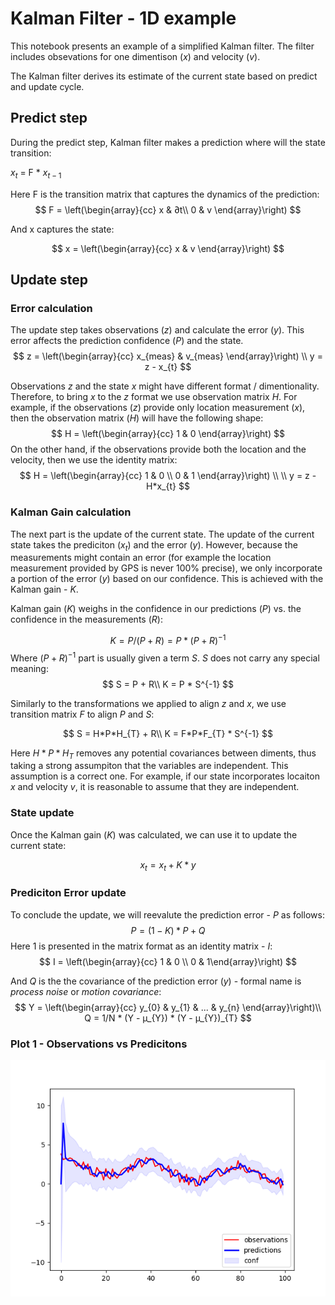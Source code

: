 # Kalman Filter - 1D example

This notebook presents an example of a simplified Kalman filter. The filter includes obsevations for one dimentison $(x)$ and velocity $(v)$.

The Kalman filter derives its estimate of the current state based on predict and update cycle. 

## Predict step

During the predict step, Kalman filter makes a prediction where will the state transition:

$x_{t}$ = F * $x_{t-1}$

Here F is the transition matrix that captures the dynamics of the prediction:
$$
F = \left(\begin{array}{cc} 
x & ∂t\\ 
0 & v
\end{array}\right)
$$

And x captures the state:

$$
x = \left(\begin{array}{cc}
x & v
\end{array}\right)
$$

## Update step


### Error calculation

The update step takes observations $(z)$ and calculate the error $(y)$. This error affects the prediction confidence $(P)$ and the state.
$$
z = \left(\begin{array}{cc} 
x_{meas} & v_{meas}
\end{array}\right) \\
y = z - x_{t}
$$

Observations $z$ and the state $x$ might have different format / dimentionality. Therefore, to bring $x$ to the $z$ format we use observation matrix $H$. For example, if the observations $(z)$ provide only location measurement $(x$), then the observation matrix $(H)$ will have the following shape: 
$$
H = \left(\begin{array}{cc} 
1 & 0
\end{array}\right)
$$
On the other hand, if the observations provide both the location and the velocity, then we use the identity matrix: 
$$
H = \left(\begin{array}{cc} 
1 & 0 \\ 0 & 1 
\end{array}\right) \\
\\
y = z - H*x_{t}
$$

### Kalman Gain calculation

The next part is the update of the current state. The update of the current state takes the prediciton $(x_{t})$ and the error $(y)$. However, because the measurements might contain an error (for example the location measurement provided by GPS is never 100% precise), we only incorporate a portion of the error $(y)$ based on our confidence. This is achieved with the Kalman gain - $K$.

Kalman gain $(K)$ weighs in the confidence in our predictions $(P)$ vs. the confidence in the measurements $(R)$:

$$
K = P / (P + R) = P * (P + R)^{-1}
$$
Where $(P + R)^{-1}$ part is usually given a term $S$. $S$ does not carry any special meaning:
$$
S = P + R\\
K = P * S^{-1}
$$

Similarly to the transformations we applied to align $z$ and $x$, we use transition matrix $F$ to align $P$ and $S$:

$$
S = H*P*H_{T} + R\\
K = F*P*F_{T} * S^{-1}
$$

Here $H*P*H_{T}$ removes any potential covariances between diments, thus taking a strong assumpiton that the variables are independent. This assumption is a correct one. For example, if our state incorporates locaiton $x$ and velocity $v$, it is reasonable to assume that they are independent.

### State update
Once the Kalman gain $(K)$ was calculated, we can use it to update the current state:

$$
x_{t} = x_{t} + K*y
$$

### Prediciton Error update
To conclude the update, we will reevalute the prediction error - $P$ as follows:
$$
P = (1 - K) * P + Q
$$
Here $1$ is presented in the matrix format as an identity matrix - $I$:
$$
I = \left(\begin{array}{cc} 1 & 0 \\ 0 & 1\end{array}\right)
$$

And $Q$ is the the covariance of the prediction error $(y)$ - formal name is *process noise* or *motion covariance*: 
$$
Y = \left(\begin{array}{cc} y_{0} & y_{1} & ... & y_{n} \end{array}\right)\\
Q = 1/N * (Y - µ_{Y}) * (Y - µ_{Y})_{T}
$$

### Plot 1 - Observations vs Predicitons
![Kalman Filter Predictions vs Observations](images/kalman_visualization.png)
